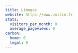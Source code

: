 ```yaml
---
title: Limoges
website: https://www.unilim.fr
stats:
  visitors_per_month: 0
  average_pageviews: 0
carbon:
  home: 0
  legal: 0
---
```

